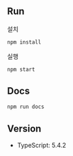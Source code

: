 ## Run

설치

```bash
npm install
```

실행 

```bash
npm start 
```

## Docs

```bash
npm run docs 
```

## Version

- TypeScript: 5.4.2